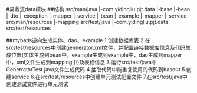 #易鼎流data模块
##结构
	src/man/java
	|-com.yidingliu.pjt.data
		|-base
			|-bean
			|-dto
			|-exception
			|-mapper
			|-service
		|-bean
			|-example
		|-mapper
		|-service
	src/man/resources
		|-mapping
	src/test/java
	|-com.yidingliu.pjt.data
	src/test/resources
	
##mybatis逆向生成实体、dao、example
	1.创建数据库表
	2.在src/test/resources中创建gennerator.xml文件，并配置链接数据库信息及代码生成位置(实体生成到bean中，example生成到example中，dao生成到mapper中，xml文件生成到mapping中)及表格信息
	3.运行src/test/java中GenerratorTest.java文件生成代码
	4.抽取代码中能重复使用的代码到base中
	5.创建service
	6.在src/test/resources中创建单元测试配置文件
	7.在src/test/java中创建测试文件进行单元测试